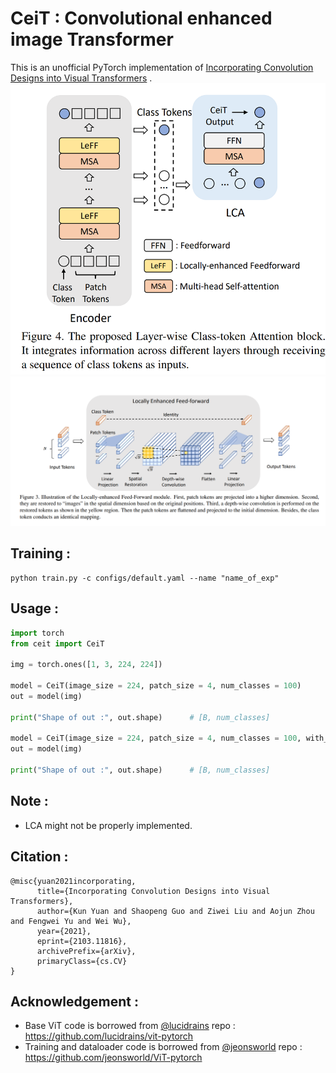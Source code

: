 # CeiT : Convolutional enhanced image Transformer
This is an unofficial PyTorch implementation of [Incorporating Convolution Designs into Visual Transformers](https://arxiv.org/abs/2103.11816) .
![](assets/model1.PNG)
![](assets/model2.PNG)



## Training :
```
python train.py -c configs/default.yaml --name "name_of_exp"
```
## Usage :
```python
import torch
from ceit import CeiT

img = torch.ones([1, 3, 224, 224])
    
model = CeiT(image_size = 224, patch_size = 4, num_classes = 100)
out = model(img)

print("Shape of out :", out.shape)      # [B, num_classes]

model = CeiT(image_size = 224, patch_size = 4, num_classes = 100, with_lca = True)
out = model(img)

print("Shape of out :", out.shape)      # [B, num_classes]

```


## Note :
* LCA might not be properly implemented.

## Citation :
```
@misc{yuan2021incorporating,
      title={Incorporating Convolution Designs into Visual Transformers}, 
      author={Kun Yuan and Shaopeng Guo and Ziwei Liu and Aojun Zhou and Fengwei Yu and Wei Wu},
      year={2021},
      eprint={2103.11816},
      archivePrefix={arXiv},
      primaryClass={cs.CV}
}
```

## Acknowledgement :
* Base ViT code is borrowed from [@lucidrains](https://github.com/lucidrains) repo : https://github.com/lucidrains/vit-pytorch
* Training and dataloader code is borrowed from [@jeonsworld](https://github.com/jeonsworld) repo : https://github.com/jeonsworld/ViT-pytorch
